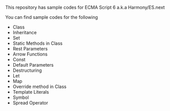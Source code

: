 This repository has sample codes for ECMA Script 6 a.k.a Harmony/ES.next

You can find sample codes for the following

* Class
* Inheritance
* Set
* Static Methods in Class
* Rest Parameters
* Arrow Functions
* Const
* Default Parameters
* Destructuring
* Let
* Map
* Override method in Class
* Template Literals
* Symbol
* Spread Operator